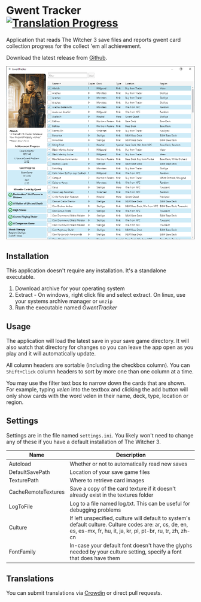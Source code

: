 # Gwent Tracker [![Translation Progress](https://badges.crowdin.net/gwent-tracker/localized.svg)][1]


Application that reads The Witcher 3 save files and reports gwent card 
collection progress for the collect 'em all achievement.

Download the latest release from [Github].

![Screenshot]

## Installation

This application doesn't require any installation. It's a standalone executable.

1. Download archive for your operating system
2. Extract - On windows, right click file and select extract. On linux, use your systems archive manager or `﻿unzip`
3. Run the executable named _GwentTracker_


## Usage

The application will load the latest save in your save game directory. It will also watch that directory for changes so you can leave the app open as you play and it will automatically update.

All column headers are sortable (including the checkbox column). You can `Shift+Click` column headers to sort by more one than one column at a time.

You may use the filter text box to narrow down the cards that are shown. For example, typing _velen_ into the textbox and clicking the add button will only show cards with the word velen in their name, deck, type, location or region.

## Settings

Settings are in the file named `settings.ini`. You likely won't need to change any of these if you have a default installation of The Witcher 3.

| Name                | Description
| ------------------- | ------------
| Autoload            | Whether or not to automatically read new saves
| DefaultSavePath     | Location of your save game files
| TexturePath         | Where to retrieve card images
| CacheRemoteTextures | Save a copy of the card texture if it doesn't already exist in the textures folder
| LogToFile           | Log to a file named log.txt. This can be useful for debugging problems
| Culture             | If left unspecified, culture will default to system's default culture. Culture codes are: ar, cs, de, en, es, es-mx, fr, hu, it, ja, kr, pl, pt-br, ru, tr, zh, zh-cn
| FontFamily          | In-case your default font doesn't have the glyphs needed by your culture setting, specify a font that does have them

## Translations

You can submit translations via [Crowdin] or direct pull requests.

[1]: https://crowdin.com/project/gwent-tracker
[Github]: https://github.com/Rfvgyhn/gwent-tracker/releases
[Screenshot]: screenshot.png?raw=true
[Crowdin]: https://crwd.in/gwent-tracker